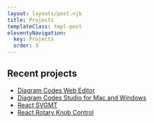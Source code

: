 ```yaml
---
layout: layouts/post.njk
title: Projects
templateClass: tmpl-post
eleventyNavigation:
  key: Projects
  order: 3
---
```


## Recent projects

- [Diagram Codes Web Editor](https://diagram.codes)
- [Diagram Codes Studio for Mac and Windows](https://studio.diagram.codes)
- [React SVGMT](https://github.com/hugozap/react-svgmt)
- [React Rotary Knob Control](https://github.com/hugozap/react-rotary-knob)

